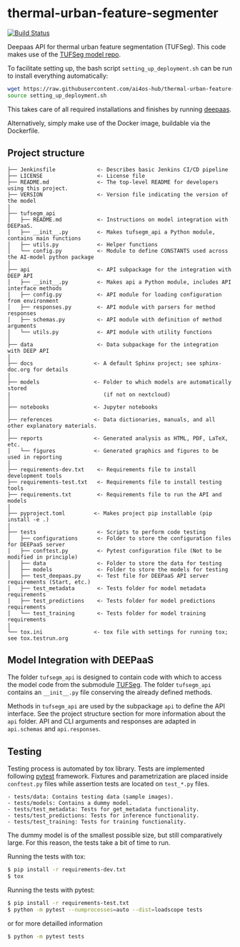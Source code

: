 # thermal-urban-feature-segmenter

[![Build Status](https://jenkins.services.ai4os.eu/buildStatus/icon?job=AI4OS-hub/thermal-urban-feature-segmenter/main)](https://jenkins.services.ai4os.eu/buildStatus/icon?job=AI4OS-hub/thermal-urban-feature-segmenter/main)

Deepaas API for thermal urban feature segmentation (TUFSeg). This code makes use of the [TUFSeg model repo](https://github.com/emvollmer/TUFSeg).

To facilitate setting up, the bash script `setting_up_deployment.sh` can be 
run to install everything automatically:
```bash
wget https://raw.githubusercontent.com/ai4os-hub/thermal-urban-feature-segmenter/master/setting_up_deployment.sh
source setting_up_deployment.sh
```
This takes care of all required installations and finishes by running [deepaas](https://github.com/ai4os/DEEPaaS).

Alternatively, simply make use of the Docker image, buildable via the Dockerfile.

## Project structure

```
├── Jenkinsfile             <- Describes basic Jenkins CI/CD pipeline
├── LICENSE                 <- License file
├── README.md               <- The top-level README for developers using this project.
├── VERSION                 <- Version file indicating the version of the model
│
├── tufsegm_api
│   ├── README.md           <- Instructions on model integration with DEEPaaS.
│   ├── __init__.py         <- Makes tufsegm_api a Python module, contains main functions
│   ├── utils.py            <- Helper functions
│   └── config.py           <- Module to define CONSTANTS used across the AI-model python package
│
├── api                     <- API subpackage for the integration with DEEP API
│   ├── __init__.py         <- Makes api a Python module, includes API interface methods
│   ├── config.py           <- API module for loading configuration from environment
│   ├── responses.py        <- API module with parsers for method responses
│   ├── schemas.py          <- API module with definition of method arguments
│   └── utils.py            <- API module with utility functions
│
├── data                    <- Data subpackage for the integration with DEEP API
│
├── docs                   <- A default Sphinx project; see sphinx-doc.org for details
│
├── models                 <- Folder to which models are automatically stored 
|                             (if not on nextcloud)
│
├── notebooks              <- Jupyter notebooks
│
├── references             <- Data dictionaries, manuals, and all other explanatory materials.
│
├── reports                <- Generated analysis as HTML, PDF, LaTeX, etc.
│   └── figures            <- Generated graphics and figures to be used in reporting
│
├── requirements-dev.txt    <- Requirements file to install development tools
├── requirements-test.txt   <- Requirements file to install testing tools
├── requirements.txt        <- Requirements file to run the API and models
│
├── pyproject.toml         <- Makes project pip installable (pip install -e .)
│
├── tests                   <- Scripts to perform code testing
│   ├── configurations      <- Folder to store the configuration files for DEEPaaS server
│   ├── conftest.py         <- Pytest configuration file (Not to be modified in principle)
│   ├── data                <- Folder to store the data for testing
│   ├── models              <- Folder to store the models for testing
│   ├── test_deepaas.py     <- Test file for DEEPaaS API server requirements (Start, etc.)
│   ├── test_metadata       <- Tests folder for model metadata requirements
│   ├── test_predictions    <- Tests folder for model predictions requirements
│   └── test_training       <- Tests folder for model training requirements
│
└── tox.ini                <- tox file with settings for running tox; see tox.testrun.org
```

## Model Integration with DEEPaaS

The folder `tufsegm_api` is designed to contain code with which to access the model code from the submodule [TUFSeg](https://github.com/emvollmer/TUFSeg).
The folder `tufsegm_api` contains an `__init__.py` file conserving the already defined methods.

Methods in `tufsegm_api` are used by the subpackage `api` to define the API interface.
See the project structure section for more information about the `api` folder.
API and CLI arguments and responses are adapted in `api.schemas` and `api.responses`.

## Testing

Testing process is automated by tox library. 
Tests are implemented following [pytest](https://docs.pytest.org) framework.
Fixtures and parametrization are placed inside `conftest.py` files while
assertion tests are located on `test_*.py` files.

    - tests/data: Contains testing data (sample images).
    - tests/models: Contains a dummy model.
    - tests/test_metadata: Tests for get_metadata functionality.
    - tests/test_predictions: Tests for inference functionality.
    - tests/test_training: Tests for training functionality.

The dummy model is of the smallest possible size, but still comparatively
large. For this reason, the tests take a bit of time to run.

Running the tests with tox:

```bash
$ pip install -r requirements-dev.txt
$ tox
```

Running the tests with pytest:

```bash
$ pip install -r requirements-test.txt
$ python -m pytest --numprocesses=auto --dist=loadscope tests
```
or for more detailled information
```bash
$ python -m pytest tests
```
